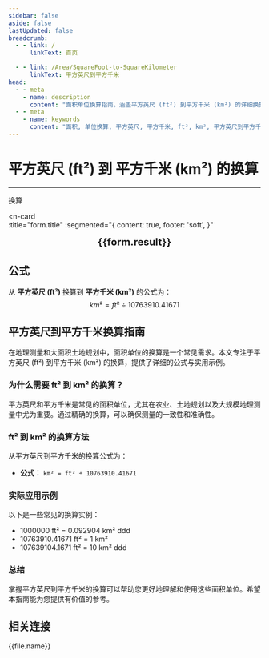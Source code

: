 ```yaml
---
sidebar: false
aside: false
lastUpdated: false
breadcrumb:
  - - link: /
      linkText: 首页

  - - link: /Area/SquareFoot-to-SquareKilometer
      linkText: 平方英尺到平方千米
head:
  - - meta
    - name: description
      content: "面积单位换算指南，涵盖平方英尺 (ft²) 到平方千米 (km²) 的详细换算公式与说明。"
  - - meta
    - name: keywords
      content: "面积, 单位换算, 平方英尺, 平方千米, ft², km², 平方英尺到平方千米, 面积换算指南, 平方英尺到平方千米换算, ft²到km²换算, 平方英尺转平方千米, 英尺平方到平方千米, 平方英尺平方千米换算器, ft²转km², 平方英尺换算平方千米, 英尺平方转平方千米, 平方英尺到平方千米转换, ft²平方千米换算, 平方英尺平方千米计算, 英尺平方平方千米换算, 平方英尺转换平方千米, ft²到平方千米, 平方英尺平方千米转换器, 英尺平方到平方千米换算, 平方英尺平方千米换算公式, ft²转换平方千米, 平方英尺到平方千米计算, 英尺平方转换平方千米, 平方英尺平方千米换算表, ft²平方千米转换, 平方英尺转平方千米计算, 英尺平方平方千米转换, 平方英尺到平方千米换算工具, ft²到平方千米换算, 平方英尺平方千米单位换算, 面积换算"
---
```

# 平方英尺 (ft²) 到 平方千米 (km²) 的换算
---
<script setup>
import { onMounted, reactive, inject, ref } from 'vue'
import { NButton, NForm, NFormItem, NInput, NInputNumber, NSelect, NCard, useMessage,NGrid ,NGi } from 'naive-ui'
import { defineClientComponent } from 'vitepress'
import { Area } from '../files';
const seoKey = [
  '平方英尺到平方千米换算',
  'ft²到km²换算',
  '平方英尺转平方千米',
  '英尺平方到平方千米',
  '平方英尺平方千米换算器',
  'ft²转km²',
  '平方英尺换算平方千米',
  '英尺平方转平方千米',
  '平方英尺到平方千米转换',
  'ft²平方千米换算',
  '平方英尺平方千米计算',
  '英尺平方平方千米换算',
  '平方英尺转换平方千米',
  'ft²到平方千米',
  '平方英尺平方千米转换器',
  '英尺平方到平方千米换算',
  '平方英尺平方千米换算公式',
  'ft²转换平方千米',
  '平方英尺到平方千米计算',
  '英尺平方转换平方千米',
  '平方英尺平方千米换算表',
  'ft²平方千米转换',
  '平方英尺转平方千米计算',
  '英尺平方平方千米转换',
  '平方英尺到平方千米换算工具',
  'ft²到平方千米换算',
  '平方英尺平方千米单位换算',
  '面积换算'
]
const convert = inject('convert')

const form = reactive({
  number: null,
  result: '',
  title: '平方英尺 (ft²) 到 平方千米 (km²) 的换算',
})

const convertHandler = () => {
  if (form.number !== null && !isNaN(form.number)) {
    const convertedValue = parseFloat(form.number) / 10763910.41671
    form.result = `${form.number}ft² = ${convertedValue.toFixed(6)}km²`
  } else {
    form.result = '请输入有效的数值。'
  }
}
</script>

<n-form size="large" :model="form">
  <n-form-item label="平方英尺 (ft²)">
    <n-input-number v-model:value="form.number" placeholder="输入平方英尺" style="width: 100%" />
  </n-form-item>
  <n-form-item>
    <n-button type="info" @click="convertHandler" block>换算</n-button>
  </n-form-item>
</n-form>

<n-card  
  :title="form.title"
  :segmented="{
    content: true,
    footer: 'soft',
  }"
>
  <div  style="text-align:center;font-size:20px;">
    <strong>{{form.result}}</strong>
  </div>
    <template #footer>
    <div>
      <span v-for="item of seoKey">{{item}}，</span>
    </div>
  </template>
</n-card>

## 公式

从 **平方英尺 (ft²)** 换算到 **平方千米 (km²)** 的公式为：
$$ km² = ft² \div 10763910.41671 $$

## 平方英尺到平方千米换算指南

在地理测量和大面积土地规划中，面积单位的换算是一个常见需求。本文专注于平方英尺 (ft²) 到平方千米 (km²) 的换算，提供了详细的公式与实用示例。

### 为什么需要 ft² 到 km² 的换算？

平方英尺和平方千米是常见的面积单位，尤其在农业、土地规划以及大规模地理测量中尤为重要。通过精确的换算，可以确保测量的一致性和准确性。

### ft² 到 km² 的换算方法

从平方英尺到平方千米的换算公式为：

- **公式：** `km² = ft² ÷ 10763910.41671`

### 实际应用示例

以下是一些常见的换算实例：

- 1000000 ft² = 0.092904 km²
ddd
- 10763910.41671 ft² = 1 km²
- 107639104.1671 ft² = 10 km²
ddd

### 总结

掌握平方英尺到平方千米的换算可以帮助您更好地理解和使用这些面积单位。希望本指南能为您提供有价值的参考。

## 相关连接
<n-grid x-gap="12" :cols="2">
  <n-gi v-for="(file, index) in Area" :key="index">
    <n-button
      text
      tag="a"
      :href="file.path"
      type="info"
    >
      {{file.name}}
    </n-button>
  </n-gi>
</n-grid>